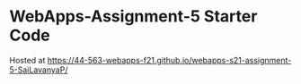 # WebApps-Assignment-5 Starter Code

Hosted at https://44-563-webapps-f21.github.io/webapps-s21-assignment-5-SaiLavanyaP/
